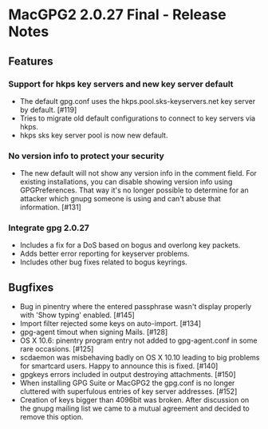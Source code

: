 MacGPG2 2.0.27 Final - Release Notes
==============================

Features
--------

### Support for hkps key servers and new key server default
* The default gpg.conf uses the hkps.pool.sks-keyservers.net key server by default. [#119]
* Tries to migrate old default configurations to connect to key servers via hkps.
* hkps sks key server pool is now new default.

### No version info to protect your security
* The new default will not show any version info in the comment field. For existing installations, you can disable showing version info using GPGPreferences. That way it's no longer possible to determine for an attacker which gnupg someone is using and can't abuse that information. [#131]

### Integrate gpg 2.0.27
*  Includes a fix for a DoS based on bogus and overlong key packets.
*  Adds better error reporting for keyserver problems.
*  Includes other bug fixes related to bogus keyrings.

Bugfixes
--------
* Bug in pinentry where the entered passphrase wasn't display properly with 'Show typing' enabled. [#145]
* Import filter rejected some keys on auto-import. [#134]
* gpg-agent timout when signing Mails. [#128]
* OS X 10.6: pinentry program entry not added to gpg-agent.conf in some rare occasions. [#125]
* scdaemon was misbehaving badly on OS X 10.10 leading to big problems for smartcard users. Happy to announce this is fixed. [#140]
* gpgkeys errors included in output destroying attachments. [#150]
* When installing GPG Suite or MacGPG2 the gpg.conf is no longer cluttered with superfulous entries of key server addresses. [#152]
* Creation of keys bigger than 4096bit was broken. After discussion on the gnupg mailing list we came to a mutual agreement and decided to remove this option.
